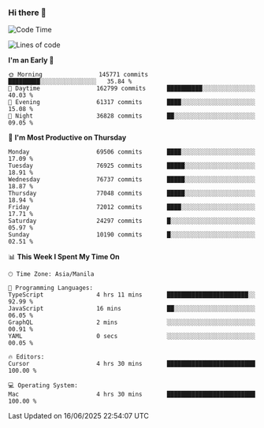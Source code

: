 ### Hi there 👋

<!--START_SECTION:waka-->
![Code Time](http://img.shields.io/badge/Code%20Time-6%2C064%20hrs%2046%20mins-blue)

![Lines of code](https://img.shields.io/badge/From%20Hello%20World%20I%27ve%20Written-140.1%20million%20lines%20of%20code-blue)

**I'm an Early 🐤** 

```text
🌞 Morning                145771 commits      █████████░░░░░░░░░░░░░░░░   35.84 % 
🌆 Daytime                162799 commits      ██████████░░░░░░░░░░░░░░░   40.03 % 
🌃 Evening                61317 commits       ████░░░░░░░░░░░░░░░░░░░░░   15.08 % 
🌙 Night                  36828 commits       ██░░░░░░░░░░░░░░░░░░░░░░░   09.05 % 
```
📅 **I'm Most Productive on Thursday** 

```text
Monday                   69506 commits       ████░░░░░░░░░░░░░░░░░░░░░   17.09 % 
Tuesday                  76925 commits       █████░░░░░░░░░░░░░░░░░░░░   18.91 % 
Wednesday                76737 commits       █████░░░░░░░░░░░░░░░░░░░░   18.87 % 
Thursday                 77048 commits       █████░░░░░░░░░░░░░░░░░░░░   18.94 % 
Friday                   72012 commits       ████░░░░░░░░░░░░░░░░░░░░░   17.71 % 
Saturday                 24297 commits       █░░░░░░░░░░░░░░░░░░░░░░░░   05.97 % 
Sunday                   10190 commits       █░░░░░░░░░░░░░░░░░░░░░░░░   02.51 % 
```


📊 **This Week I Spent My Time On** 

```text
🕑︎ Time Zone: Asia/Manila

💬 Programming Languages: 
TypeScript               4 hrs 11 mins       ███████████████████████░░   92.99 % 
JavaScript               16 mins             ██░░░░░░░░░░░░░░░░░░░░░░░   06.05 % 
GraphQL                  2 mins              ░░░░░░░░░░░░░░░░░░░░░░░░░   00.91 % 
YAML                     0 secs              ░░░░░░░░░░░░░░░░░░░░░░░░░   00.05 % 

🔥 Editors: 
Cursor                   4 hrs 30 mins       █████████████████████████   100.00 % 

💻 Operating System: 
Mac                      4 hrs 30 mins       █████████████████████████   100.00 % 
```


 Last Updated on 16/06/2025 22:54:07 UTC
<!--END_SECTION:waka-->


<!--
**rad182/rad182** is a ✨ _special_ ✨ repository because its `README.md` (this file) appears on your GitHub profile.

Here are some ideas to get you started:

- 🔭 I’m currently working on ...
- 🌱 I’m currently learning ...
- 👯 I’m looking to collaborate on ...
- 🤔 I’m looking for help with ...
- 💬 Ask me about ...
- 📫 How to reach me: ...
- 😄 Pronouns: ...
- ⚡ Fun fact: ...
-->
